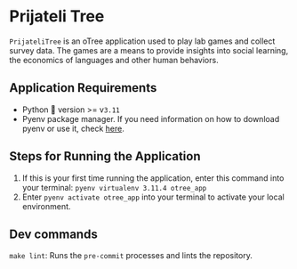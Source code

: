 # Prijateli Tree
`PrijateliTree` is an oTree application used to play lab games and collect survey data.
The games are a means to provide insights into social learning, the economics of languages and other human behaviors.

## Application Requirements
- Python 🐍 version >= v`3.11`
- Pyenv package manager. If you need information on how to download pyenv or use it, check [here](https://fathomtech.io/blog/python-environments-with-pyenv-and-vitualenv/).

## Steps for Running the Application
1. If this is your first time running the application, enter this command into your terminal: `pyenv virtualenv 3.11.4 otree_app`
2. Enter `pyenv activate otree_app` into your terminal to activate your local environment.

## Dev commands
`make lint`: Runs the `pre-commit` processes and lints the repository.
